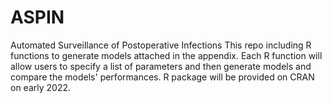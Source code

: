 # ASPIN
Automated Surveillance of Postoperative Infections
This repo including R functions to generate models attached in the appendix. Each R function will allow users to specify a list of parameters and then generate models and compare the models' performances.
R package will be provided on CRAN on early 2022.
